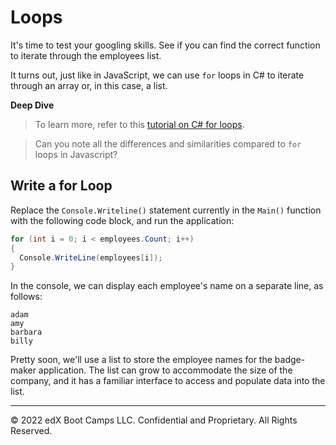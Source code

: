 # Loops

It's time to test your googling skills. See if you can find the correct function to iterate through the employees list.

It turns out, just like in JavaScript, we can use `for` loops in C# to iterate through an array or, in this case, a list.

**Deep Dive**

> To learn more, refer to this [tutorial on C# for loops](https://www.tutorialsteacher.com/csharp/csharp-for-loop).
  
>  Can you note all the differences and similarities compared to `for` loops in Javascript?

## Write a for Loop

Replace the `Console.Writeline()` statement currently in the `Main()` function with the following code block, and run the application:

```cs
for (int i = 0; i < employees.Count; i++) 
{
  Console.WriteLine(employees[i]);
}
```

In the console, we can display each employee's name on a separate line, as follows:

```console
adam
amy
barbara
billy
```

Pretty soon, we'll use a list to store the employee names for the badge-maker application. The list can grow to accommodate the size of the company, and it has a familiar interface to access and populate data into the list.

---
© 2022 edX Boot Camps LLC. Confidential and Proprietary. All Rights Reserved.